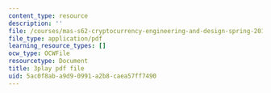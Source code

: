 ```yaml
---
content_type: resource
description: ''
file: /courses/mas-s62-cryptocurrency-engineering-and-design-spring-2018/5ac0f8aba9d90991a2b8caea57ff7490_VT2o4KCEbes.pdf
file_type: application/pdf
learning_resource_types: []
ocw_type: OCWFile
resourcetype: Document
title: 3play pdf file
uid: 5ac0f8ab-a9d9-0991-a2b8-caea57ff7490
---
```

